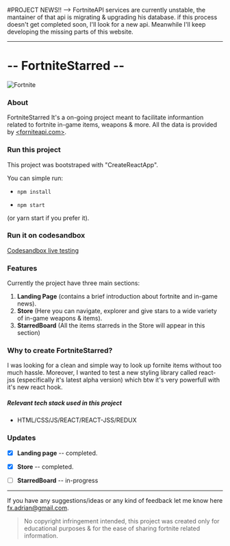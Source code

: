 #PROJECT NEWS!!
--> FortniteAPI services are currently unstable, the mantainer of that api is migrating & upgrading his database. if this process doesn't get completed soon, I'll look for a new api. Meanwhile I'll keep developing the missing parts of this website.

---

# -- FortniteStarred --

![Fortnite](https://s.pngkit.com/png/small/542-5420737_fortnite-llama-head-fortnite-playground-mode-logo.png)

### About

FortniteStarred It's a on-going project meant to facilitate informantion related to fortnite in-game items, weapons & more. All the data is provided by [<forniteapi.com>](https://fortniteapi.com).

### Run this project

This project was bootstraped with "CreateReactApp".

You can simple run:

- `npm install`

- `npm start`

(or yarn start if you prefer it).

### Run it on codesandbox

[Codesandbox live testing](https://codesandbox.io/s/fornite-api-react-t2m6x)

### Features

Currently the project have three main sections:

1. **Landing Page** (contains a brief introduction about fortnite and in-game news).
2. **Store** (Here you can navigate, explorer and give stars to a wide variety of in-game weapons & items).
3. **StarredBoard** (All the items starreds in the Store will appear in this section)

### Why to create FortniteStarred?

I was looking for a clean and simple way to look up fornite items without too much hassle. Moreover, I wanted to test a new styling library called react-jss (especifically it's latest alpha version) which btw it's very powerfull with it's new react hook.

##### Relevant tech stack used in this project

- HTML/CSS/JS/REACT/REACT-JSS/REDUX

### Updates

-[x] **Landing page** -- completed.

-[x] **Store** -- completed.

-[ ] **StarredBoard** -- in-progress

---

If you have any suggestions/ideas or any kind of feedback let me know here <fx.adrian@gmail.com>.

> No copyright infringement intended, this project was created only for educational purposes & for the ease of sharing fortnite related information.
